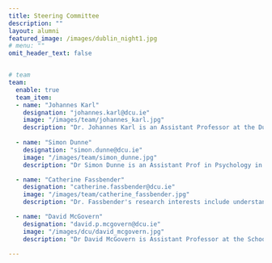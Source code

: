 ```yaml
---
title: Steering Committee
description: ""
layout: alumni
featured_image: /images/dublin_night1.jpg
# menu: ""
omit_header_text: false


# team
team:
  enable: true
  team_item:
  - name: "Johannes Karl"
    designation: "johannes.karl@dcu.ie"
    image: "/images/team/johannes_karl.jpg"
    description: "Dr. Johannes Karl is an Assistant Professor at the Dublin City University. His current work broadly focuses on the origin and expression of individual differences in personality, values, and mindfulness. He has published on cross-cultural approaches to mindfulness, cross-temporal investigations of personality in literature using text mining, and network-perspectives on individual differences. His ongoing research projects include quantitative approaches to philosophy as way of live, the use of network statistics in cross-cultural psychology, and state-trait interactions of mindfulness."
    
  - name: "Simon Dunne"
    designation: "simon.dunne@dcu.ie"
    image: "/images/team/simon_dunne.jpg"
    description: "Dr Simon Dunne is an Assistant Prof in Psychology in the School of Psychology in the Faculty of Science and Health in DCU. His primary research interests include cancer survivorship, psycho-oncology, existential issues in health and illness, the body and self in illness and wellness and stigma/discrimination of marginalised groups. He is a Principal Investigator in the Psycho-Oncology/Cancer Survivorship stream of the DCU Cancer Research Group, is part of the steering group of the Irish Psycho-Social Oncology Network (IPSON) and has been Principal Investigator or co-investigator on a number of research projects funded by the Health Research Board, Irish Research Council and Irish Cancer Society. His research draws upon quantitative, qualitative and mixed methodologies and he is particularly interested in the interface between open science and ethics in the context of processing sensitive data."

  - name: "Catherine Fassbender"
    designation: "catherine.fassbender@dcu.ie"
    image: "/images/team/catherine_fassbender.jpg"
    description: "Dr. Fassbender's research interests include understanding the neural correlates of cognitive control processes in clinical disorders, examining cognition and reward processing following long-term substance abuse, determining neural risk factors for relapse from sobriety in substance users and examining the neural and behavioural risk factors for substance abuse in adolescents.  She conducts her research using behavioural, functional neuroimaging and electrophysiological methods. Dr. Fassbender’s goal is to better understand the cognitive impairments in clinical disorders in order to inform targeted treatments. She is also interested in identifying patterns of brain and behaviour function that will inform the early identification of individuals vulnerable to substance dependence with the goal of prevention."

  - name: "David McGovern"
    designation: "david.p.mcgovern@dcu.ie"
    image: "/images/dcu/david_mcgovern.jpg"
    description: "Dr David McGovern is Assistant Professor at the School of Psychology, Dublin City University. David is a cognitive neuroscientist and psychologist with specific interests in perceptual decision-making, perceptual learning and multisensory perception, and how these processes change through natural and pathological ageing."

---
```


